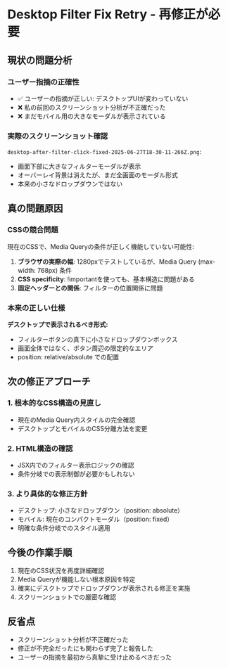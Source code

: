 # Desktop Filter Fix Retry - 再修正が必要

## 現状の問題分析

### ユーザー指摘の正確性

- ✅ ユーザーの指摘が正しい: デスクトップUIが変わっていない
- ❌ 私の前回のスクリーンショット分析が不正確だった
- ❌ まだモバイル用の大きなモーダルが表示されている

### 実際のスクリーンショット確認

`desktop-after-filter-click-fixed-2025-06-27T18-30-11-266Z.png`:

- 画面下部に大きなフィルターモーダルが表示
- オーバーレイ背景は消えたが、まだ全画面のモーダル形式
- 本来の小さなドロップダウンではない

## 真の問題原因

### CSSの競合問題

現在のCSSで、Media Queryの条件が正しく機能していない可能性:

1. **ブラウザの実際の幅**: 1280pxでテストしているが、Media Query (max-width: 768px) 条件
2. **CSS specificity**: !importantを使っても、基本構造に問題がある
3. **固定ヘッダーとの関係**: フィルターの位置関係に問題

### 本来の正しい仕様

**デスクトップで表示されるべき形式:**

- フィルターボタンの真下に小さなドロップダウンボックス
- 画面全体ではなく、ボタン周辺の限定的なエリア
- position: relative/absolute での配置

## 次の修正アプローチ

### 1. 根本的なCSS構造の見直し

- 現在のMedia Query内スタイルの完全確認
- デスクトップとモバイルのCSS分離方法を変更

### 2. HTML構造の確認

- JSX内でのフィルター表示ロジックの確認
- 条件分岐での表示制御が必要かもしれない

### 3. より具体的な修正方針

- デスクトップ: 小さなドロップダウン（position: absolute）
- モバイル: 現在のコンパクトモーダル（position: fixed）
- 明確な条件分岐でのスタイル適用

## 今後の作業手順

1. 現在のCSS状況を再度詳細確認
2. Media Queryが機能しない根本原因を特定
3. 確実にデスクトップでドロップダウンが表示される修正を実施
4. スクリーンショットでの厳密な確認

## 反省点

- スクリーンショット分析が不正確だった
- 修正が不完全だったにも関わらず完了と報告した
- ユーザーの指摘を最初から真摯に受け止めるべきだった
